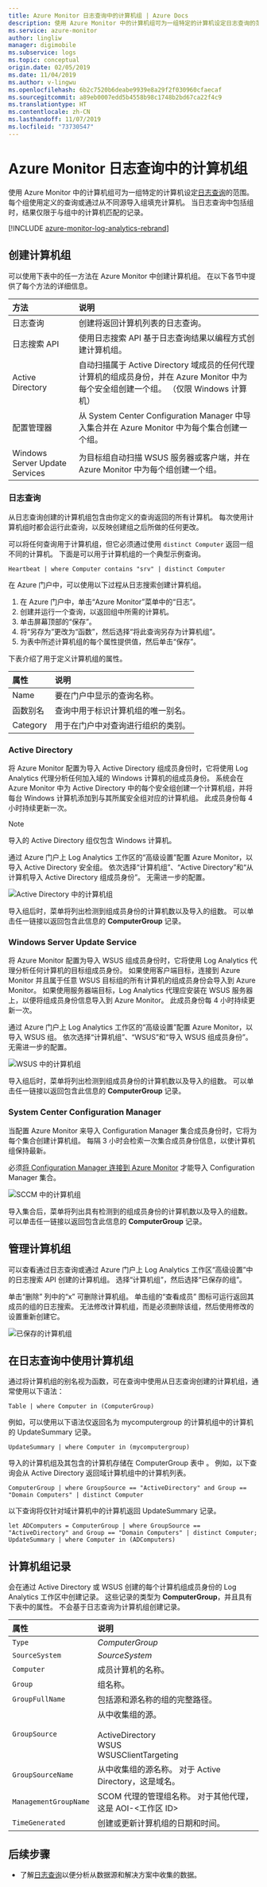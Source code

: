 ```yaml
---
title: Azure Monitor 日志查询中的计算机组 | Azure Docs
description: 使用 Azure Monitor 中的计算机组可为一组特定的计算机设定日志查询的范围。  本文介绍用于创建计算机组的不同方法以及如何在日志查询中使用这些方法。
ms.service: azure-monitor
author: lingliw
manager: digimobile
ms.subservice: logs
ms.topic: conceptual
origin.date: 02/05/2019
ms.date: 11/04/2019
ms.author: v-lingwu
ms.openlocfilehash: 6b2c7520b6deabe9939e8a29f2f030960cfaecaf
ms.sourcegitcommit: a89eb0007edd5b4558b98c1748b2bd67ca22f4c9
ms.translationtype: HT
ms.contentlocale: zh-CN
ms.lasthandoff: 11/07/2019
ms.locfileid: "73730547"
---
```

# <a name="computer-groups-in-azure-monitor-log-queries"></a>Azure Monitor 日志查询中的计算机组
使用 Azure Monitor 中的计算机组可为一组特定的计算机设定[日志查询](../log-query/log-query-overview.md)的范围。  每个组使用定义的查询或通过从不同源导入组填充计算机。  当日志查询中包括组时，结果仅限于与组中的计算机匹配的记录。

[!INCLUDE [azure-monitor-log-analytics-rebrand](../../../includes/azure-monitor-log-analytics-rebrand.md)]

## <a name="creating-a-computer-group"></a>创建计算机组
可以使用下表中的任一方法在 Azure Monitor 中创建计算机组。  在以下各节中提供了每个方法的详细信息。 

| 方法 | 说明 |
|:--- |:--- |
| 日志查询 |创建将返回计算机列表的日志查询。 |
| 日志搜索 API |使用日志搜索 API 基于日志查询结果以编程方式创建计算机组。 |
| Active Directory |自动扫描属于 Active Directory 域成员的任何代理计算机的组成员身份，并在 Azure Monitor 中为每个安全组创建一个组。 （仅限 Windows 计算机）|
| 配置管理器 | 从 System Center Configuration Manager 中导入集合并在 Azure Monitor 中为每个集合创建一个组。 |
| Windows Server Update Services |为目标组自动扫描 WSUS 服务器或客户端，并在 Azure Monitor 中为每个组创建一个组。 |

### <a name="log-query"></a>日志查询
从日志查询创建的计算机组包含由你定义的查询返回的所有计算机。  每次使用计算机组时都会运行此查询，以反映创建组之后所做的任何更改。  

可以将任何查询用于计算机组，但它必须通过使用 `distinct Computer` 返回一组不同的计算机。  下面是可以用于计算机组的一个典型示例查询。

    Heartbeat | where Computer contains "srv" | distinct Computer

在 Azure 门户中，可以使用以下过程从日志搜索创建计算机组。

1. 在 Azure 门户中，单击“Azure Monitor”菜单中的“日志”。  
1. 创建并运行一个查询，以返回组中所需的计算机。
1. 单击屏幕顶部的“保存”。 
1. 将“另存为”更改为“函数”，然后选择“将此查询另存为计算机组”。   
1. 为表中所述计算机组的每个属性提供值，然后单击“保存”。 

下表介绍了用于定义计算机组的属性。

| 属性 | 说明 |
|:---|:---|
| Name   | 要在门户中显示的查询名称。 |
| 函数别名 | 查询中用于标识计算机组的唯一别名。 |
| Category       | 用于在门户中对查询进行组织的类别。 |


### <a name="active-directory"></a>Active Directory
将 Azure Monitor 配置为导入 Active Directory 组成员身份时，它将使用 Log Analytics 代理分析任何加入域的 Windows 计算机的组成员身份。  系统会在 Azure Monitor 中为 Active Directory 中的每个安全组创建一个计算机组，并将每台 Windows 计算机添加到与其所属安全组对应的计算机组。  此成员身份每 4 小时持续更新一次。  

> [!NOTE]
> 导入的 Active Directory 组仅包含 Windows 计算机。

通过 Azure 门户上 Log Analytics 工作区的“高级设置”配置 Azure Monitor，以导入 Active Directory 安全组。   依次选择“计算机组”、“Active Directory”和“从计算机导入 Active Directory 组成员身份”。     无需进一步的配置。

![Active Directory 中的计算机组](media/computer-groups/configure-activedirectory.png)

导入组后时，菜单将列出检测到组成员身份的计算机数以及导入的组数。  可以单击任一链接以返回包含此信息的 **ComputerGroup** 记录。

### <a name="windows-server-update-service"></a>Windows Server Update Service
将 Azure Monitor 配置为导入 WSUS 组成员身份时，它将使用 Log Analytics 代理分析任何计算机的目标组成员身份。  如果使用客户端目标，连接到 Azure Monitor 并且属于任意 WSUS 目标组的所有计算机的组成员身份会导入到 Azure Monitor。 如果使用服务器端目标，Log Analytics 代理应安装在 WSUS 服务器上，以便将组成员身份信息导入到 Azure Monitor。  此成员身份每 4 小时持续更新一次。 

通过 Azure 门户上 Log Analytics 工作区的“高级设置”配置 Azure Monitor，以导入 WSUS 组。   依次选择“计算机组”、“WSUS”和“导入 WSUS 组成员身份”。     无需进一步的配置。

![WSUS 中的计算机组](media/computer-groups/configure-wsus.png)

导入组后时，菜单将列出检测到组成员身份的计算机数以及导入的组数。  可以单击任一链接以返回包含此信息的 **ComputerGroup** 记录。

### <a name="system-center-configuration-manager"></a>System Center Configuration Manager
当配置 Azure Monitor 来导入 Configuration Manager 集合成员身份时，它将为每个集合创建计算机组。  每隔 3 小时会检索一次集合成员身份信息，以使计算机组保持最新。 

必须[将 Configuration Manager 连接到 Azure Monitor](collect-sccm.md) 才能导入 Configuration Manager 集合。  

![SCCM 中的计算机组](media/computer-groups/configure-sccm.png)

导入集合后，菜单将列出具有检测到的组成员身份的计算机数以及导入的组数。  可以单击任一链接以返回包含此信息的 **ComputerGroup** 记录。

## <a name="managing-computer-groups"></a>管理计算机组
可以查看通过日志查询或通过 Azure 门户上 Log Analytics 工作区“高级设置”中的日志搜索 API 创建的计算机组。   选择“计算机组”，然后选择“已保存的组”。    

单击“删除”  列中的“x”  可删除计算机组。  单击组的“查看成员”  图标可运行返回其成员的组的日志搜索。  无法修改计算机组，而是必须删除该组，然后使用修改的设置重新创建它。

![已保存的计算机组](media/computer-groups/configure-saved.png)


## <a name="using-a-computer-group-in-a-log-query"></a>在日志查询中使用计算机组
通过将计算机组的别名视为函数，可在查询中使用从日志查询创建的计算机组，通常使用以下语法：

  `Table | where Computer in (ComputerGroup)`

例如，可以使用以下语法仅返回名为 mycomputergroup 的计算机组中的计算机的 UpdateSummary 记录。
 
  `UpdateSummary | where Computer in (mycomputergroup)`


导入的计算机组及其包含的计算机存储在 ComputerGroup 表中  。  例如，以下查询会从 Active Directory 返回域计算机组中的计算机列表。 

  `ComputerGroup | where GroupSource == "ActiveDirectory" and Group == "Domain Computers" | distinct Computer`

以下查询将仅针对域计算机中的计算机返回 UpdateSummary 记录。

  ```
  let ADComputers = ComputerGroup | where GroupSource == "ActiveDirectory" and Group == "Domain Computers" | distinct Computer;
  UpdateSummary | where Computer in (ADComputers)
  ```




## <a name="computer-group-records"></a>计算机组记录
会在通过 Active Directory 或 WSUS 创建的每个计算机组成员身份的 Log Analytics 工作区中创建记录。  这些记录的类型为 **ComputerGroup**，并且具有下表中的属性。  不会基于日志查询为计算机组创建记录。

| 属性 | 说明 |
|:--- |:--- |
| `Type` |*ComputerGroup* |
| `SourceSystem` |*SourceSystem* |
| `Computer` |成员计算机的名称。 |
| `Group` |组名称。 |
| `GroupFullName` |包括源和源名称的组的完整路径。 |
| `GroupSource` |从中收集组的源。 <br><br>ActiveDirectory<br>WSUS<br>WSUSClientTargeting |
| `GroupSourceName` |从中收集组的源名称。  对于 Active Directory，这是域名。 |
| `ManagementGroupName` |SCOM 代理的管理组名称。  对于其他代理，这是 AOI-\<工作区 ID\> |
| `TimeGenerated` |创建或更新计算机组的日期和时间。 |

## <a name="next-steps"></a>后续步骤
* 了解[日志查询](../log-query/log-query-overview.md)以便分析从数据源和解决方案中收集的数据。  





